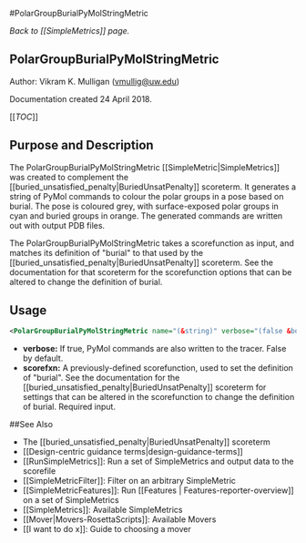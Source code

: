 #PolarGroupBurialPyMolStringMetric

*Back to [[SimpleMetrics]] page.*

## PolarGroupBurialPyMolStringMetric

Author: Vikram K. Mulligan (vmullig@uw.edu)

Documentation created 24 April 2018.

[[_TOC_]]

## Purpose and Description

The PolarGroupBurialPyMolStringMetric [[SimpleMetric|SimpleMetrics]] was created to complement the [[buried_unsatisfied_penalty|BuriedUnsatPenalty]] scoreterm.  It generates a string of PyMol commands to colour the polar groups in a pose based on burial.  The pose is coloured grey, with surface-exposed polar groups in cyan and buried groups in orange.  The generated commands are written out with output PDB files.

The PolarGroupBurialPyMolStringMetric takes a scorefunction as input, and matches its definition of "burial" to that used by the [[buried_unsatisfied_penalty|BuriedUnsatPenalty]] scoreterm.  See the documentation for that scoreterm for the scorefunction options that can be altered to change the definition of burial.

## Usage

```xml
<PolarGroupBurialPyMolStringMetric name="(&string)" verbose="(false &bool)" scorefxn="(&string)" />
```

* **verbose:** If true, PyMol commands are also written to the tracer.  False by default.
* **scorefxn:** A previously-defined scorefunction, used to set the definition of "burial".  See the documentation for the [[buried_unsatisfied_penalty|BuriedUnsatPenalty]] scoreterm for settings that can be altered in the scorefunction to change the definition of burial.  Required input.

##See Also

* The [[buried_unsatisfied_penalty|BuriedUnsatPenalty]] scoreterm
* [[Design-centric guidance terms|design-guidance-terms]]
* [[RunSimpleMetrics]]: Run a set of SimpleMetrics and output data to the scorefile
* [[SimpleMetricFilter]]: Filter on an arbitrary SimpleMetric
* [[SimpleMetricFeatures]]: Run [[Features | Features-reporter-overview]] on a set of SimpleMetrics
* [[SimpleMetrics]]: Available SimpleMetrics
* [[Mover|Movers-RosettaScripts]]: Available Movers
* [[I want to do x]]: Guide to choosing a mover